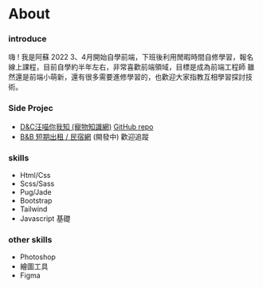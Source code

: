 #  About 

### introduce
嗨 ! 我是阿蘇 
2022 3、4月開始自學前端，下班後利用閒暇時間自修學習，報名線上課程，目前自學約半年左右，非常喜歡前端領域，目標是成為前端工程師 
雖然還是前端小萌新，還有很多需要進修學習的，也歡迎大家指教互相學習探討技術。

### Side Projec
- [D&C汪喵你我知 (寵物知識網)](https://susu3131.github.io/Side-project1-DCPet/)
[GitHub repo](https://github.com/susu3131/Side-project1-DCPet)
- [B&B 短期出租 / 民宿網](https://github.com/susu3131/Side-project2-bnb) (開發中) 歡迎追蹤 

###  skills
- Html/Css 
- Scss/Sass
- Pug/Jade
- Bootstrap
- Tailwind
- Javascript 基礎

### other skills
- Photoshop
- 繪圖工具
- Figma
